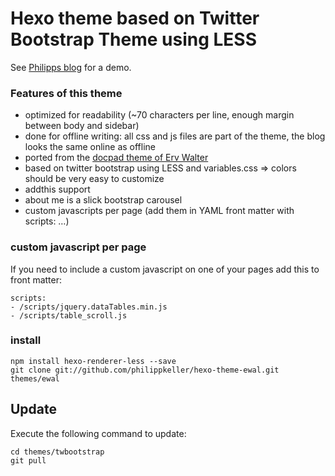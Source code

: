 # Hexo theme based on Twitter Bootstrap Theme using LESS

See [Philipps blog](http://www.philippkeller.com) for a demo.

### Features of this theme

- optimized for readability (~70 characters per line, enough margin between body and sidebar)
- done for offline writing: all css and js files are part of the theme, the blog looks the same online as offline
- ported from the [docpad theme of Erv Walter](https://github.com/ervwalter/ewalnet-docpad)
- based on twitter bootstrap using LESS and variables.css ⇒ colors should be very easy to customize
- addthis support
- about me is a slick bootstrap carousel
- custom javascripts per page (add them in YAML front matter with scripts: …)

### custom javascript per page

If you need to include a custom javascript on one of your pages add this to front matter:

```
scripts:
- /scripts/jquery.dataTables.min.js
- /scripts/table_scroll.js
```

### install

    npm install hexo-renderer-less --save
	git clone git://github.com/philippkeller/hexo-theme-ewal.git themes/ewal

## Update

Execute the following command to update:

```
cd themes/twbootstrap
git pull
```
